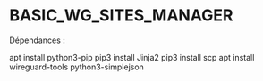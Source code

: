 # BASIC_WG_SITES_MANAGER

Dépendances : 

apt install python3-pip
pip3 install Jinja2
pip3 install scp 
apt install wireguard-tools python3-simplejson
